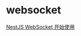 # websocket

[NestJS WebSocket 开始使用](https://www.cnblogs.com/rustfisher/p/15064301.html)

[](https://gitee.com/rustfisher/nest-sample#https://gitee.com/link?target=https%3A%2F%2Fan.rustfisher.com%2Fnestjs%2Fnestjs-websocket-start%2F)

